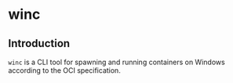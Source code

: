 # winc

## Introduction

`winc` is a CLI tool for spawning and running containers on Windows according to the OCI specification.

